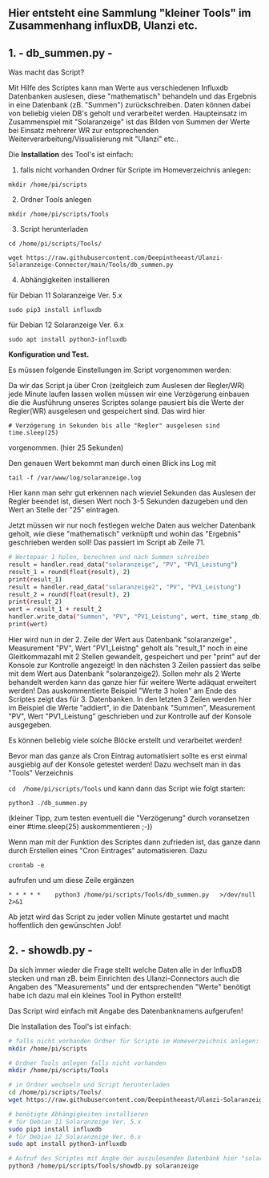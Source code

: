 ## Hier entsteht eine Sammlung "kleiner Tools" im Zusammenhang influxDB, Ulanzi etc.




## 1. - db_summen.py -

Was macht das Script?

Mit Hilfe des Scriptes kann man Werte aus verschiedenen Influxdb Datenbanken auslesen, diese "mathematisch" behandeln und das Ergebnis in eine Datenbank (zB. "Summen") zurückschreiben. Daten können dabei von beliebig vielen DB's geholt und verarbeitet werden.
Haupteinsatz im Zusammenspiel mit "Solaranzeige" ist das Bilden von Summen der Werte bei Einsatz mehrerer WR zur entsprechenden Weiterverarbeitung/Visualisierung mit "Ulanzi" etc..

Die **Installation** des Tool's ist einfach:

1. falls nicht vorhanden Ordner für Scripte im Homeverzeichnis anlegen:

`mkdir /home/pi/scripts`

2. Ordner Tools anlegen

`mkdir /home/pi/scripts/Tools`

3. Script herunterladen


`cd /home/pi/scripts/Tools/`

`wget https://raw.githubusercontent.com/Deepintheeast/Ulanzi-Solaranzeige-Connector/main/Tools/db_summen.py`


4. Abhängigkeiten installieren

für Debian 11 Solaranzeige Ver. 5.x

`sudo pip3 install influxdb`

für Debian 12 Solaranzeige Ver. 6.x

`sudo apt install python3-influxdb`




**Konfiguration und Test.**

Es müssen folgende Einstellungen im Script vorgenommen werden:

Da wir das Script ja über Cron (zeitgleich zum Auslesen der Regler/WR) jede Minute laufen lassen wollen müssen wir eine Verzögerung einbauen die die Ausführung unseres Scriptes solange pausiert bis die Werte der Regler(WR) ausgelesen und gespeichert sind. Das wird hier 

```
# Verzögerung in Sekunden bis alle "Regler" ausgelesen sind
time.sleep(25)
```
vorgenommen. (hier 25 Sekunden) 

Den genauen Wert bekommt man durch einen Blick ins Log mit

`tail -f /var/www/log/solaranzeige.log`

Hier kann man sehr gut erkennen nach wieviel Sekunden das Auslesen der Regler beendet ist, diesen Wert noch 3-5 Sekunden dazugeben und den Wert an Stelle der "25" eintragen.

Jetzt müssen wir nur noch festlegen welche Daten aus welcher Datenbank geholt, wie diese "mathematisch" verknüpft und wohin das "Ergebnis" geschrieben werden soll! Das passiert im Script ab Zeile 71.

```bash
# Wertepaar 1 holen, berechnen und nach Summen schreiben
result = handler.read_data("solaranzeige", "PV", "PV1_Leistung")
result_1 = round(float(result), 2)
print(result_1)
result = handler.read_data("solaranzeige2", "PV", "PV1_Leistung")
result_2 = round(float(result), 2)
print(result_2)
wert = result_1 + result_2
handler.write_data("Summen", "PV", "PV1_Leistung", wert, time_stamp_db)
print(wert)
```
Hier wird nun in der 2. Zeile der Wert aus Datenbank "solaranzeige" , Measurement "PV", Wert "PV1_Leistng" geholt als "result_1" noch in eine Gleitkommazahl mit 2 Stellen gewandelt, gespeichert und per "print" auf der Konsole zur Kontrolle angezeigt! In den nächsten 3 Zeilen passiert das selbe mit dem Wert aus Datenbank "solaranzeige2).
Sollen mehr als 2 Werte behandelt werden kann das ganze hier für weitere Werte adäquat erweitert werden! Das auskommentierte Beispiel "Werte 3 holen" am Ende des Scriptes zeigt das für 3. Datenbanken.
In den letzten 3 Zeilen werden hier im Beispiel die Werte "addiert", in die Datenbank "Summen", Measurement "PV", Wert "PV1_Leistung" geschrieben und zur Kontrolle auf der Konsole ausgegeben.

Es können beliebig viele solche Blöcke erstellt und verarbeitet werden!


Bevor man das ganze als Cron Eintrag automatisiert sollte es erst einmal ausgiebig auf der Konsole getestet werden!
Dazu wechselt man in das "Tools" Verzeichnis

`cd  /home/pi/scripts/Tools` und kann dann das Script wie folgt starten:

`python3 ./db_summen.py`

(kleiner Tipp, zum testen eventuell die "Verzögerung" durch voransetzen einer #time.sleep(25) auskommentieren ;-))

Wenn man mit der Funktion des Scriptes dann zufrieden ist, das ganze dann durch Erstellen eines "Cron Eintrages" automatisieren. Dazu

`crontab -e`

aufrufen und um diese Zeile ergänzen

`* * * * *    python3 /home/pi/scripts/Tools/db_summen.py	>/dev/null 2>&1`

Ab jetzt wird das Script zu jeder vollen Minute gestartet und macht hoffentlich den gewünschten Job!





## 2. - showdb.py -

Da sich immer wieder die Frage stellt welche Daten alle in der InfluxDB stecken und man zB. beim Einrichten des Ulanzi-Connectors auch die Angaben des "Measurements" und der entsprechenden "Werte" benötigt habe ich dazu mal ein kleines Tool in Python erstellt!

Das Script wird einfach mit Angabe des Datenbanknamens aufgerufen!

Die Installation des Tool's ist einfach:

```bash
# falls nicht vorhanden Ordner für Scripte im Homeverzeichnis anlegen:
mkdir /home/pi/scripts

# Ordner Tools anlegen falls nicht vorhanden
mkdir /home/pi/scripts/Tools

# in Ordner wechseln und Script herunterladen
cd /home/pi/scripts/Tools/
wget https://raw.githubusercontent.com/Deepintheeast/Ulanzi-Solaranzeige-Connector/main/Tools/showdb.py

# benötigte Abhängigkeiten installieren
# für Debian 11 Solaranzeige Ver. 5.x
sudo pip3 install influxdb
# für Debian 12 Solaranzeige Ver. 6.x
sudo apt install python3-influxdb

# Aufruf des Scriptes mit Angbe der auszulesenden Datenbank hier "solaranzeige"
python3 /home/pi/scripts/Tools/showdb.py solaranzeige
```

